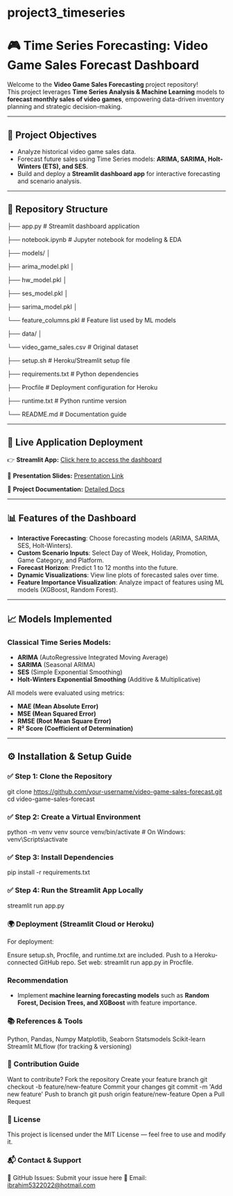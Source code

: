 # project3_timeseries

# 🎮 Time Series Forecasting: Video Game Sales Forecast Dashboard

Welcome to the **Video Game Sales Forecasting** project repository!  
This project leverages **Time Series Analysis & Machine Learning** models to **forecast monthly sales of video games**, empowering data-driven inventory planning and strategic decision-making.

---

## 📌 Project Objectives
- Analyze historical video game sales data.
- Forecast future sales using Time Series models: **ARIMA, SARIMA, Holt-Winters (ETS), and SES**.
- Build and deploy a **Streamlit dashboard app** for interactive forecasting and scenario analysis.

---

## 📂 Repository Structure
├── app.py # Streamlit dashboard application 

├── notebook.ipynb # Jupyter notebook for modeling & EDA 

├── models/ │

├── arima_model.pkl │ 

├── hw_model.pkl │

├── ses_model.pkl │

├── sarima_model.pkl │

└── feature_columns.pkl # Feature list used by ML models 

├── data/ │

└── video_game_sales.csv # Original dataset

├── setup.sh # Heroku/Streamlit setup file 

├── requirements.txt # Python dependencies 

├── Procfile # Deployment configuration for Heroku 

├── runtime.txt # Python runtime version 

└── README.md # Documentation guide


---

## 🚀 Live Application Deployment

👉 **Streamlit App:** [Click here to access the dashboard](https://app-url.streamlit.app)

📁 **Presentation Slides:** [Presentation Link](https://docs.google.com/presentation/d/1T1R03PfBVLdO4LheKfUVgDa1RBPbi5ey/edit?usp=sharing&ouid=100420815063974730723&rtpof=true&sd=true)

📄 **Project Documentation:** [Detailed Docs](https://docs.google.com/document/d/1kMVjdIpV878mbpRF_yTIqVGuxLGnRzs1p_bEJGka_Xo/edit?usp=sharing)

---

## 📊 Features of the Dashboard
- **Interactive Forecasting**: Choose forecasting models (ARIMA, SARIMA, SES, Holt-Winters).
- **Custom Scenario Inputs**: Select Day of Week, Holiday, Promotion, Game Category, and Platform.
- **Forecast Horizon**: Predict 1 to 12 months into the future.
- **Dynamic Visualizations**: View line plots of forecasted sales over time.
- **Feature Importance Visualization**: Analyze impact of features using ML models (XGBoost, Random Forest).

---

## 📈 Models Implemented

### Classical Time Series Models:
- **ARIMA** (AutoRegressive Integrated Moving Average)
- **SARIMA** (Seasonal ARIMA)
- **SES** (Simple Exponential Smoothing)
- **Holt-Winters Exponential Smoothing** (Additive & Multiplicative)


All models were evaluated using metrics:
- **MAE (Mean Absolute Error)**
- **MSE (Mean Squared Error)**
- **RMSE (Root Mean Square Error)**
- **R² Score (Coefficient of Determination)**

---

## ⚙️ Installation & Setup Guide

### ✅ Step 1: Clone the Repository

git clone https://github.com/your-username/video-game-sales-forecast.git
cd video-game-sales-forecast

### ✅ Step 2: Create a Virtual Environment

python -m venv venv
source venv/bin/activate  # On Windows: venv\Scripts\activate

### ✅ Step 3: Install Dependencies

pip install -r requirements.txt

### ✅ Step 4: Run the Streamlit App Locally

streamlit run app.py

### 🌍 Deployment (Streamlit Cloud or Heroku)
For deployment:

Ensure setup.sh, Procfile, and runtime.txt are included.
Push to a Heroku-connected GitHub repo.
Set web: streamlit run app.py in Procfile.

### Recommendation
- Implement **machine learning forecasting models** such as **Random Forest, Decision Trees, and XGBoost** with feature importance.


### 📚 References & Tools
Python, Pandas, Numpy
Matplotlib, Seaborn
Statsmodels
Scikit-learn
Streamlit
MLflow (for tracking & versioning)


### 🤝 Contribution Guide
Want to contribute?
Fork the repository
Create your feature branch git checkout -b feature/new-feature
Commit your changes git commit -m 'Add new feature'
Push to branch git push origin feature/new-feature
Open a Pull Request


### 📜 License
This project is licensed under the MIT License — feel free to use and modify it.

### 📬 Contact & Support
💬 GitHub Issues: Submit your issue here
📧 Email: ibrahim5322022@hotmail.com
